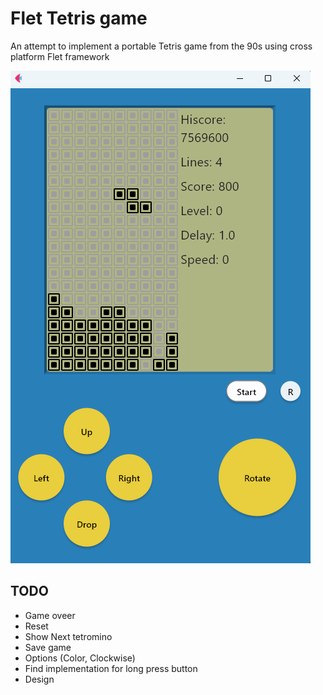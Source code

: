 # Flet Tetris game

An attempt to implement a portable Tetris game from the 90s using cross platform Flet framework

![alt text for screen readers](https://github.com/SergeiVasilyev/Flet_Tetris/blob/main/Doc/pics/Screen_05.png "Text to show on mouseover")


## TODO

- Game oveer
- Reset
- Show Next tetromino
- Save game
- Options (Color, Clockwise)
- Find implementation for long press button
- Design

